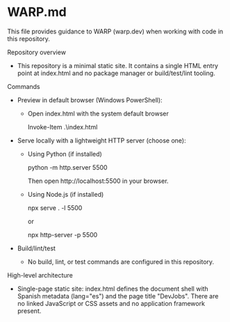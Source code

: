 # WARP.md

This file provides guidance to WARP (warp.dev) when working with code in this repository.

Repository overview
- This repository is a minimal static site. It contains a single HTML entry point at index.html and no package manager or build/test/lint tooling.

Commands
- Preview in default browser (Windows PowerShell):
  - Open index.html with the system default browser
    
    Invoke-Item .\index.html

- Serve locally with a lightweight HTTP server (choose one):
  - Using Python (if installed)
    
    python -m http.server 5500
    
    Then open http://localhost:5500 in your browser.
  - Using Node.js (if installed)
    
    npx serve . -l 5500
    
    or
    
    npx http-server -p 5500

- Build/lint/test
  - No build, lint, or test commands are configured in this repository.

High-level architecture
- Single-page static site: index.html defines the document shell with Spanish metadata (lang="es") and the page title "DevJobs". There are no linked JavaScript or CSS assets and no application framework present.
